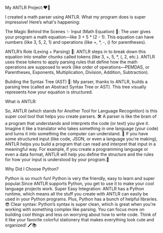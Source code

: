 My ANTLR Project:❤️🙌

I created a math parser using ANTLR. What my program does is super impressive! Here’s what's happening:

The Magic Behind the Scenes ✨
Input (Math Equation) 📝: The user gives your program a math equation—like 3 + 5 * (2 - 1).
This equation can have numbers (like 3, 5, 2, 1) and operations (like +, *, -, () for parentheses).

ANTLR’s Role (Lexing + Parsing) 🧠: ANTLR steps in to break down this equation into smaller chunks called tokens (like 3, +, 5, *, (, 2, etc.).
ANTLR uses these tokens to apply parsing rules that define how the math operations are supposed to work (like order of operations—PEMDAS, or Parentheses, Exponents, Multiplication, Division, Addition, Subtraction).

Building the Syntax Tree (AST) 🌳:
My parser, thanks to ANTLR, builds a parsing tree (called an Abstract Syntax Tree or AST). This tree visually represents how your equation is structured.


      
What is ANTLR:

So, ANTLR (which stands for Another Tool for Language Recognition) is this super cool tool that helps you create parsers. 🛠️
A parser is like the brain of a program that understands and interprets the code (or text) you give it. 
Imagine it like a translator who takes something in one language (your code) and turns it into something the computer can understand. 💬
If you have some structured input (like code, JSON, or even a language you're making), ANTLR helps you build a program that can read and interpret that input in a meaningful way.
For example, if you create a programming language or even a data format, ANTLR will help you define the structure and the rules for how your input is understood by your program.🌸


Why Did I Choose Python?

Python is so much fun! Python is very the friendly, easy to learn and super popular.Since ANTLR supports Python, you get to use it to make your cool language projects work.
Super Easy Integration: ANTLR has a Python runtime, which means all the stuff you create with ANTLR can easily be used in your Python programs. Plus, Python has a bunch of helpful libraries. 😎
Clear syntax: Python’s syntax is super clean, which is great when you're working with something complex like parsing. You can focus more on building cool things and less on worrying about how to write code. Think of it like your favorite colorful stationery that makes everything look cute and organized! 🖍️📚


